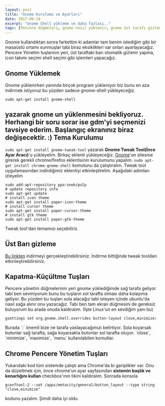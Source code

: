 ```yaml
---
layout: post
title: "Gnome Kurulumu ve Ayarları"
date: 2017-06-24
excerpt: "Gnome Shell yükleme ve daha fazlası.."
tags: [Pencere düğmeleri, gnome nasıl yüklenir, gnome üst tarafı gizleme, gnome tema yükleme]
---
```

Gnome kullandıktan sonra farkettim ki adamlar tam benim istediğim gibi bir masaüstü ortamı sunmuşlar tabi biraz eksiklikleri var onları ayarlayacağız. Pencere Yönetim tuşlarının yeri, üst taraftaki barı otomatik gizlenir yapma, icon takımı seçimi shell seçimi gibi işlemleri yapacağız.

Gnome Yüklemek
---
Gnome yüklenirken yanında birçok program yükleniyor biz bunu en aza indirmek istiyoruz bu yüzden sadece gnome-shell yükleyeceğiz.

    sudo apt-get install gnome-shell

yazarak gnome un yüklenmesini bekliyoruz. Herhangi bir soru sorar ise **gdm**'yi seçmenizi tavsiye ederim. Başlangıç ekranınız biraz değişecektir. :) 
Tema Kurulumu
---
`sudo apt-get install gnome-tweak-tool`  yazarak **Gnome Tweak Tool(İnce Ayar Aracı)**'u yükleyelim. Birkaç eklenti yükleyeceğiz. [Gnome](https://extensions.gnome.org/)'un sitesine girerek gerekli chrome/firefox eklentisinin kurulumunu yapalım.
`sudo apt-get install chrome-gnome-shell` komutunu da çalıştıralım.
Tweak tool uygulamasından indirdiğimiz eklentiyi etkinleştirelim. Aşağıdaki adımları izleyelim

    sudo add-apt-repository ppa:snwh/pulp
    # update repository info
    sudo apt-get update
    # install icon theme
    sudo apt-get install paper-icon-theme
    # install cursor theme
    sudo apt-get install paper-cursor-theme
    # install gtk theme
    sudo apt-get install paper-gtk-theme

Tweak tool'dan temamızı seçebiliriz.

Üst Barı gizleme
---
[Bu linkten](https://extensions.gnome.org/extension/740/hide-top-panel/) indirmeyi gerçekleştirebilirsiniz. İndirme bittiğinde tweak tooldan etkinleştirebilirsiniz.

Kapatma-Küçültme Tuşları
---

Pencere yönetim düğmelerinin yeri gnome yüklediğimde sağ tarafa geliyor. tabi ben sevmiyorum bunu bu tuşların sol tarafta olması daha kolayıma geliyor. Bu yüzden bu tuşları sola alacağız tabi isteyen içinde ubuntu'da nasıl sağa alınır onu yazacağız. Tabi ben tam ekran düğmesini de  gereksiz buluyorum bu arada onuda kaldıralım. (İşte Linux'un en sevdiğim yanı bu) 

    gsettings set org.gnome.shell.overrides button-layout close,minimize:

Burada ´:´ önemli bize ne tarafa yaslayacağımızı belirtiyor. Sola koyarsak butonlar sağ tarafta, sağa koyarsakta butonlar sol tarafta oluyor. ´close´, ´minimize´, ´maximize´, ´menu´ kullanılabilen komutlar.

Chrome Pencere Yönetim Tuşları
---
Yukarıdaki kod tüm sistemde çalıştı ama Chrome'da bi gariplikler var. Onu da düzeltmek için, önce chrome'un ayar sayfasından **sistemin başlık ve kenarlığını kullan** checkbox'ının tikini kaldıralım. Sonrada konsola 

    gconftool-2 --set /apps/metacity/general/button_layout --type string "close,minimize"

kodunu yazalım.
Şimdi daha iyi oldu.
